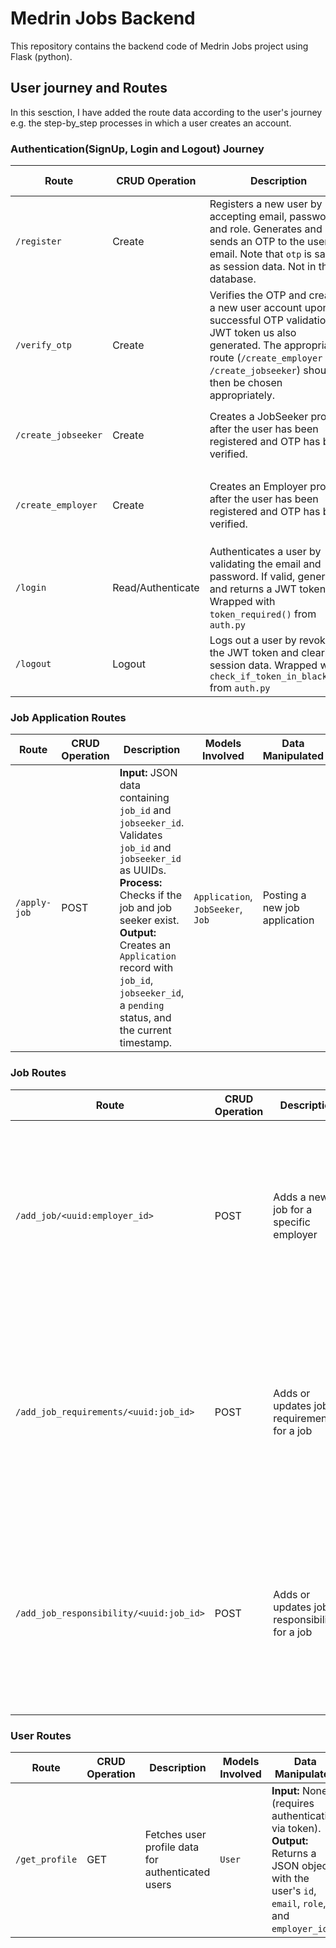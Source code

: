 # Medrin Jobs Backend

This repository contains the backend code of Medrin Jobs project using Flask (python).

## User journey and Routes

In this sesction, I have added the route data according to the user's journey e.g. the step-by_step processes in which a user creates an account.

### Authentication(SignUp, Login and Logout) Journey

| Route               | CRUD Operation    | Description                                                                                                                                                                                                           | Models Involved | Data Manipulated                                                    |
| ------------------- | ----------------- | --------------------------------------------------------------------------------------------------------------------------------------------------------------------------------------------------------------------- | --------------- | ------------------------------------------------------------------- |
| `/register`         | Create            | Registers a new user by accepting email, password and role. Generates and sends an OTP to the user's email. Note that `otp` is saved as session data. Not in the database.                                            | User, RoleEnum  | `email`, `password`, `role`, `otp`                                  |
| `/verify_otp`       | Create            | Verifies the OTP and creates a new user account upon successful OTP validation. A JWT token us also generated. The appropriate route (`/create_employer` or `/create_jobseeker`) should then be chosen appropriately. | User, RoleEnum  | `email`, `otp_input`, `password`, `role`, `access_token`, `user_id` |
| `/create_jobseeker` | Create            | Creates a JobSeeker profile after the user has been registered and OTP has been verified.                                                                                                                             | JobSeeker, User | `first_name`, `last_name`, `location`, `phone`, `dob`, `user_id`    |
| `/create_employer`  | Create            | Creates an Employer profile after the user has been registered and OTP has been verified.                                                                                                                             | Employer, User  | `name`, `location`, `description`, `mission`, `vision`, `user_id`   |
| `/login`            | Read/Authenticate | Authenticates a user by validating the email and password. If valid, generates and returns a JWT token. Wrapped with `token_required()` from `auth.py`                                                                | User            | `email`, `password`, `access_token`                                 |
| `/logout`           | Logout            | Logs out a user by revoking the JWT token and clearing session data. Wrapped with `check_if_token_in_blacklist` from `auth.py`                                                                                        | User, JWT       | `access_token`, `jti` (JWT unique identifier)                       |

### Job Application Routes

| Route        | CRUD Operation | Description                                                                                                                                                                                                                                                                                           | Models Involved                   | Data Manipulated              |
| ------------ | -------------- | ----------------------------------------------------------------------------------------------------------------------------------------------------------------------------------------------------------------------------------------------------------------------------------------------------- | --------------------------------- | ----------------------------- |
| `/apply-job` | POST           | **Input:** JSON data containing `job_id` and `jobseeker_id`. Validates `job_id` and `jobseeker_id` as UUIDs. <br> **Process:** Checks if the job and job seeker exist. <br> **Output:** Creates an `Application` record with `job_id`, `jobseeker_id`, a `pending` status, and the current timestamp. | `Application`, `JobSeeker`, `Job` | Posting a new job application |

### Job Routes

| Route                                   | CRUD Operation | Description                                    | Models Involved            | Data Manipulated                                                                                                                                                                                                                                                  |
| --------------------------------------- | -------------- | ---------------------------------------------- | -------------------------- | ----------------------------------------------------------------------------------------------------------------------------------------------------------------------------------------------------------------------------------------------------------------- |
| `/add_job/<uuid:employer_id>`           | POST           | Adds a new job for a specific employer         | `Job`, `Employer`          | **Input:** `title`, `description`, `industry`, `level`, `job_type`. Validates the existence of the `employer` and checks if required fields and enums are correct. <br> **Output:** Creates a new `Job` record with the current timestamp and job details.        |
| `/add_job_requirements/<uuid:job_id>`   | POST           | Adds or updates job requirements for a job     | `JobRequirement`, `Job`    | **Input:** JSON containing `requirements`. Validates the existence of the `job`. <br> **Process:** Deletes any existing requirements for the job and creates new ones. <br> **Output:** Creates a `JobRequirement` record linked to the specified `job_id`.       |
| `/add_job_responsibility/<uuid:job_id>` | POST           | Adds or updates job responsibilities for a job | `JobResponsibility`, `Job` | **Input:** JSON containing `description`. Validates the existence of the `job`. <br> **Process:** Deletes any existing responsibilities for the job and creates new ones. <br> **Output:** Creates a `JobResponsibility` record linked to the specified `job_id`. |

### User Routes

| Route          | CRUD Operation | Description                                       | Models Involved | Data Manipulated                                                                                                                                      |
| -------------- | -------------- | ------------------------------------------------- | --------------- | ----------------------------------------------------------------------------------------------------------------------------------------------------- |
| `/get_profile` | GET            | Fetches user profile data for authenticated users | `User`          | **Input:** None (requires authentication via token). <br> **Output:** Returns a JSON object with the user's `id`, `email`, `role`, and `employer_id`. |
